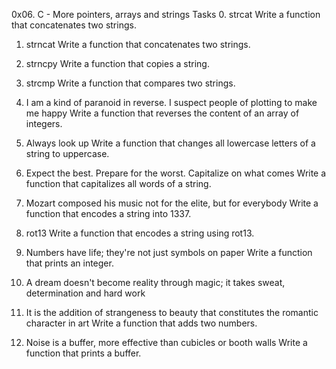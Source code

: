 0x06. C - More pointers, arrays and strings
Tasks
0. strcat
	Write a function that concatenates two strings.
1. strncat
	Write a function that concatenates two strings.
2. strncpy
	Write a function that copies a string.
3. strcmp
	Write a function that compares two strings.
4. I am a kind of paranoid in reverse. I suspect people of plotting to make me happy
	Write a function that reverses the content of an array of integers.
5. Always look up
	Write a function that changes all lowercase letters of a string to uppercase.
6. Expect the best. Prepare for the worst. Capitalize on what comes
	Write a function that capitalizes all words of a string.
7. Mozart composed his music not for the elite, but for everybody
	Write a function that encodes a string into 1337.
8. rot13
	Write a function that encodes a string using rot13.
9. Numbers have life; they're not just symbols on paper
	Write a function that prints an integer.
10. A dream doesn't become reality through magic; it takes sweat, determination and hard work
	
11. It is the addition of strangeness to beauty that constitutes the romantic character in art
	Write a function that adds two numbers.
12. Noise is a buffer, more effective than cubicles or booth walls
	Write a function that prints a buffer.

